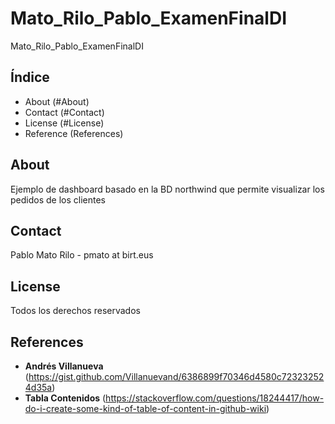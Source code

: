 # Mato_Rilo_Pablo_ExamenFinalDI
Mato_Rilo_Pablo_ExamenFinalDI

## Índice
- About (#About)
- Contact (#Contact)
- License (#License)
- Reference (References)

## About

Ejemplo de dashboard basado en la BD northwind que permite visualizar los pedidos de los clientes

## Contact

Pablo Mato Rilo - pmato at birt.eus

## License

Todos los derechos reservados

## References

* **Andrés Villanueva** (https://gist.github.com/Villanuevand/6386899f70346d4580c723232524d35a)
* **Tabla Contenidos** (https://stackoverflow.com/questions/18244417/how-do-i-create-some-kind-of-table-of-content-in-github-wiki)

